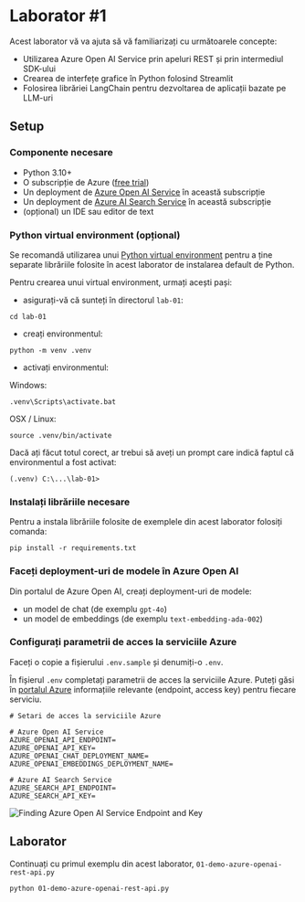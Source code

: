 # Laborator #1

Acest laborator vă va ajuta să vă familiarizați cu următoarele concepte:

- Utilizarea Azure Open AI Service prin apeluri REST și prin intermediul SDK-ului
- Crearea de interfețe grafice în Python folosind Streamlit
- Folosirea librăriei LangChain pentru dezvoltarea de aplicații bazate pe LLM-uri

## Setup

### Componente necesare

- Python 3.10+
- O subscripție de Azure ([free trial](https://azure.microsoft.com/en-in/pricing/offers/ms-azr-0044p))
- Un deployment de [Azure Open AI Service](https://learn.microsoft.com/en-us/azure/ai-services/openai/how-to/create-resource?pivots=web-portal) în această subscripție
- Un deployment de [Azure AI Search Service](https://learn.microsoft.com/en-us/azure/search/search-create-service-portal) în această subscripție
- (opțional) un IDE sau editor de text

### Python virtual environment (opțional)

Se recomandă utilizarea unui [Python virtual environment](https://docs.python.org/3/library/venv.html) pentru a ține separate librăriile folosite în acest laborator de instalarea default de Python.

Pentru crearea unui virtual environment, urmați acești pași:

- asigurați-vă că sunteți în directorul `lab-01`:

```
cd lab-01
```

- creați environmentul:

```
python -m venv .venv
```

- activați environmentul:

Windows:
```
.venv\Scripts\activate.bat
```

OSX / Linux:
```
source .venv/bin/activate
```

Dacă ați făcut totul corect, ar trebui să aveți un prompt care indică faptul că environmentul a fost activat:

```
(.venv) C:\...\lab-01>
```

### Instalați librăriile necesare

Pentru a instala librăriile folosite de exemplele din acest laborator folosiți comanda:

```
pip install -r requirements.txt
```

### Faceți deployment-uri de modele în Azure Open AI
Din portalul de Azure Open AI, creați deployment-uri de modele:
- un model de chat (de exemplu `gpt-4o`)
- un model de embeddings (de exemplu `text-embedding-ada-002`)

### Configurați parametrii de acces la serviciile Azure

Faceți o copie a fișierului `.env.sample` și denumiți-o `.env`.

În fișierul `.env` completați parametrii de acces la serviciile Azure. Puteți găsi în [portalul Azure](https://portal.azure.com/) informațiile relevante (endpoint, access key) pentru fiecare serviciu.

```
# Setari de acces la serviciile Azure

# Azure Open AI Service
AZURE_OPENAI_API_ENDPOINT=
AZURE_OPENAI_API_KEY=
AZURE_OPENAI_CHAT_DEPLOYMENT_NAME=
AZURE_OPENAI_EMBEDDINGS_DEPLOYMENT_NAME=

# Azure AI Search Service
AZURE_SEARCH_API_ENDPOINT=
AZURE_SEARCH_API_KEY=
```

![Finding Azure Open AI Service Endpoint and Key](https://user-images.githubusercontent.com/26411726/225185239-6d1f3058-531c-4c7e-9496-8c2956d23f5d.png)

## Laborator

Continuați cu primul exemplu din acest laborator, `01-demo-azure-openai-rest-api.py`

```
python 01-demo-azure-openai-rest-api.py
```